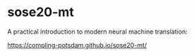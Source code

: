 # sose20-mt
A practical introduction to modern neural machine translation:  

<https://compling-potsdam.github.io/sose20-mt/>
